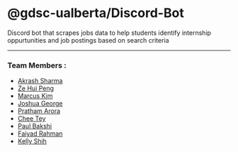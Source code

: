 # @gdsc-ualberta/Discord-Bot

Discord bot that scrapes jobs data to help students identify internship oppurtunities and job postings based on search criteria
<hr>

### Team Members :  
* [Akrash Sharma](https://github.com/Akarsh654/)
* [Ze Hui Peng](https://github.com/zhpeng811)
* [Marcus Kim](https://github.com/MarcusKim442)
* [Joshua George](https://github.com/joshuahey)
* [Pratham Arora](https://github.com/PrathamArora20)
* [Chee Tey](https://github.com/cheetiantey)
* [Paul Bakshi](https://github.com/AinJex)
* [Faiyad Rahman](https://github.com/FaiyadRahman)
* [Kelly Shih](https://github.com/kelly-shih/)
